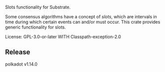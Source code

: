 Slots functionality for Substrate.

Some consensus algorithms have a concept of *slots*, which are intervals in
time during which certain events can and/or must occur.  This crate
provides generic functionality for slots.

License: GPL-3.0-or-later WITH Classpath-exception-2.0


## Release

polkadot v1.14.0

